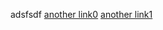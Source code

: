 adsfsdf
[another link0](_posts/2022-09-30-a-post.md)
[another link1](test-blog/_posts/2022-09-29-test-post.md)
